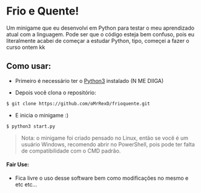 # Frio e Quente!

Um minigame que eu desenvolvi em Python para testar o meu aprendizado atual com a linguagem.
Pode ser que o código esteja bem confuso, pois eu literalmente acabei de começar a estudar Python, tipo, começei a fazer o curso ontem kk

## Como usar:

- Primeiro é necessário ter o [Python3](https://www.python.org/downloads/) instalado (N ME DIIGA)

- Depois você clona o repositório:
```sh
$ git clone https://github.com/oMrRexD/frioquente.git
```

- E inicia o minigame :)
```sh
$ python3 start.py
```

> Nota: o minigame foi criado pensado no Linux, então se você é um usuário Windows, recomendo abrir no PowerShell, pois pode ter falta de compatibilidade com o CMD padrão.

#### Fair Use:
- Fica livre o uso desse software bem como modificações no mesmo e etc etc...
